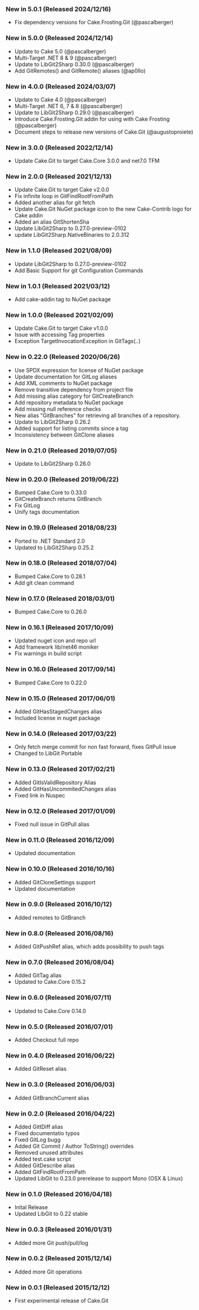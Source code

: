 ### New in 5.0.1 (Released 2024/12/16)

* Fix dependency versions for Cake.Frosting.Git (@pascalberger)

### New in 5.0.0 (Released 2024/12/14)

* Update to Cake 5.0 (@pascalberger)
* Multi-Target .NET 8 & 9 (@pascalberger)
* Update to LibGit2Sharp 0.30.0 (@pascalberger)
* Add GitRemotes() and GitRemote() aliases (@ap0llo)

### New in 4.0.0 (Released 2024/03/07)

* Update to Cake 4.0 (@pascalberger)
* Multi-Target .NET 6, 7 & 8 (@pascalberger)
* Update to LibGit2Sharp 0.29.0 (@pascalberger)
* Introduce Cake.Frosting.Git addin for using with Cake Frosting (@pascalberger)
* Document steps to release new versions of Cake.Git (@augustoproiete)

### New in 3.0.0 (Released 2022/12/14)

* Update Cake.Git to target Cake.Core 3.0.0 and net7.0 TFM

### New in 2.0.0 (Released 2021/12/13)

* Update Cake.Git to target Cake v2.0.0
* Fix infinite loop in GitFindRootFromPath
* Added another alias for git fetch
* Update Cake.Git NuGet package icon to the new Cake-Contrib logo for Cake addin
* Added an alias GitShortenSha
* Update LibGit2Sharp to 0.27.0-preview-0102
* update LibGit2Sharp.NativeBinaries to 2.0.312

### New in 1.1.0 (Released 2021/08/09)

* Update LibGit2Sharp to 0.27.0-preview-0102
* Add Basic Support for git Configuration Commands

### New in 1.0.1 (Released 2021/03/12)

* Add cake-addin tag to NuGet package

### New in 1.0.0 (Released 2021/02/09)

* Update Cake.Git to target Cake v1.0.0
* Issue with accessing Tag properties
* Exception TargetInvocationException in GitTags(..)

### New in 0.22.0 (Released 2020/06/26)

* Use SPDX expression for license of NuGet package
* Update documentation for GitLog aliases
* Add XML comments to NuGet package
* Remove transitive dependency from project file
* Add missing alias category for GitCreateBranch
* Add repository metadata to NuGet package
* Add missing null reference checks
* New alias "GitBranches" for retrieving all branches of a repository.
* Update to LibGit2Sharp 0.26.2
* Added support for listing commits since a tag
* Inconsistency between GitClone aliases

### New in 0.21.0 (Released 2019/07/05)

* Update to LibGit2Sharp 0.26.0

### New in 0.20.0 (Released 2019/06/22)

* Bumped Cake.Core to 0.33.0
* GitCreateBranch returns GitBranch
* Fix GitLog
* Unify tags documentation

### New in 0.19.0 (Released 2018/08/23)

* Ported to .NET Standard 2.0
* Updated to LibGit2Sharp 0.25.2

### New in 0.18.0 (Released 2018/07/04)

* Bumped Cake.Core to 0.28.1
* Add git clean command

### New in 0.17.0 (Released 2018/03/01)

* Bumped Cake.Core to 0.26.0

### New in 0.16.1 (Released 2017/10/09)

* Updated nuget icon and repo url
* Add framework lib/net46 moniker
* Fix warnings in build script

### New in 0.16.0 (Released 2017/09/14)

* Bumped Cake.Core to 0.22.0

### New in 0.15.0 (Released 2017/06/01)

* Added GitHasStagedChanges alias
* Included license in nuget package

### New in 0.14.0 (Released 2017/03/22)

* Only fetch merge commit for non fast forward, fixes GitPull issue
* Changed to LibGit Portable

### New in 0.13.0 (Released 2017/02/21)

* Added GitIsValidRepository Alias
* Added GitHasUncommitedChanges alias
* Fixed link in Nuspec

### New in 0.12.0 (Released 2017/01/09)

* Fixed null issue in GitPull alias

### New in 0.11.0 (Released 2016/12/09)

* Updated documentation

### New in 0.10.0 (Released 2016/10/16)

* Added GitCloneSettings support
* Updated documentation

### New in 0.9.0 (Released 2016/10/12)

* Added remotes to GitBranch

### New in 0.8.0 (Released 2016/08/16)

* Added GitPushRef alias, which adds possibility to push tags

### New in 0.7.0 (Released 2016/08/04)

* Added GitTag alias
* Updated to Cake.Core 0.15.2

### New in 0.6.0 (Released 2016/07/11)

* Updated to Cake.Core 0.14.0

### New in 0.5.0 (Released 2016/07/01)

* Added Checkout full repo

### New in 0.4.0 (Released 2016/06/22)

* Added GitReset alias

### New in 0.3.0 (Released 2016/06/03)

* Added GitBranchCurrent alias

### New in 0.2.0 (Released 2016/04/22)

* Added GittDiff alias
* Fixed documentatio typos
* Fixed GitLog bugg
* Added Git Commit / Author ToString() overrides
* Removed unused attributes
* Added test.cake script
* Added GitDescribe alias
* Added GitFindRootFromPath
* Updated LibGit to 0.23.0 prerelease to support Mono (OSX & Linux)

### New in 0.1.0 (Released 2016/04/18)

* Inital Release
* Updated LibGit to 0.22 stable

### New in 0.0.3 (Released 2016/01/31)

* Added more Git push/pull/log

### New in 0.0.2 (Released 2015/12/14)

* Added more Git operations

### New in 0.0.1 (Released 2015/12/12)

* First experimental release of Cake.Git